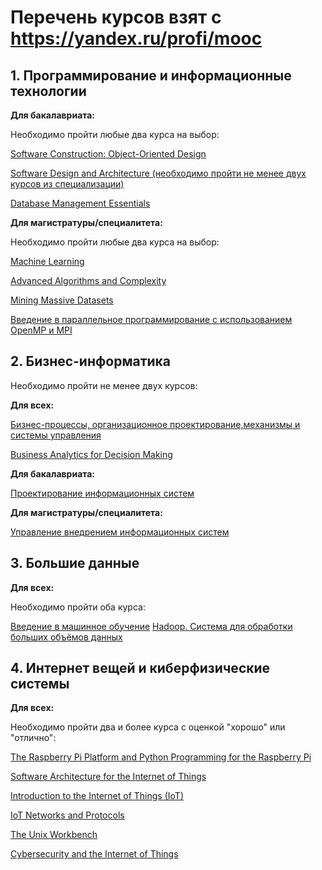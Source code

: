 # Перечень курсов взят с https://yandex.ru/profi/mooc

## **1. Программирование и информационные технологии**

**Для бакалавриата:**

Необходимо пройти любые два курса на выбор:

[Software Construction: Object-Oriented Design](https://www.edx.org/course/software-construction-object-oriented-design#!)

[Software Design and Architecture (необходимо пройти не менее двух курсов из специализации)](https://www.coursera.org/specializations/software-design-architecture)

[Database Management Essentials](https://www.coursera.org/learn/database-management?action=enroll)

**Для магистратуры/специалитета:**

Необходимо пройти любые два курса на выбор:

[Machine Learning](https://www.coursera.org/learn/machine-learning#)

[Advanced Algorithms and Complexity](https://www.coursera.org/learn/advanced-algorithms-and-complexity)

[Mining Massive Datasets](https://online.stanford.edu/courses/soe-ycs0007-mining-massive-data-sets)

[Введение в параллельное программирование с использованием OpenMP и MPI](https://www.coursera.org/learn/parallelnoye-programmirovaniye)


## **2. Бизнес-информатика**

Необходимо пройти не менее двух курсов:

**Для всех:**

[Бизнес-процессы, организационное проектирование,механизмы и системы управления](https://www.coursera.org/learn/systems-engineering-4)

[Business Analytics for Decision Making](https://www.coursera.org/learn/business-analytics-decision-making)

**Для бакалавриата:**

[Проектирование информационных систем](https://www.intuit.ru/studies/courses/2195/55/info)

**Для магистратуры/специалитета:**

[Управление внедрением информационных систем](https://www.intuit.ru/studies/courses/1177/247/info)

## **3. Большие данные**

**Для всех:**

Необходимо пройти оба курса:

[Введение в машинное обучение](https://www.coursera.org/learn/vvedenie-mashinnoe-obuchenie)
[Hadoop. Система для обработки больших объёмов данных](https://stepik.org/course/150/)

## **4. Интернет вещей и киберфизические системы**

**Для всех:**

Необходимо пройти два и более курса с оценкой "хорошо" или "отлично":

[The Raspberry Pi Platform and Python Programming for the Raspberry Pi](https://www.coursera.org/learn/raspberry-pi-platform)

[Software Architecture for the Internet of Things](https://www.coursera.org/learn/iot-software-architecture)

[Introduction to the Internet of Things (IoT)](https://www.edx.org/course/introduction-to-the-internet-of-things-iot)

[IoT Networks and Protocols](https://www.edx.org/course/iot-networks-and-protocols)

[The Unix Workbench](https://www.coursera.org/learn/unix)

[Cybersecurity and the Internet of Things](https://www.coursera.org/learn/iot-cyber-security)